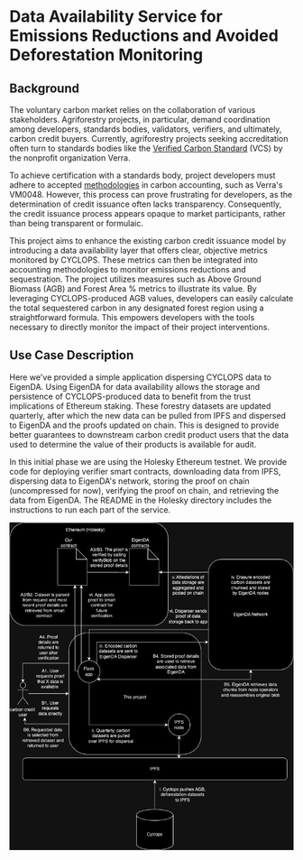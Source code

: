<!-- # EigenDA Exploration -->
# Data Availability Service for Emissions Reductions and Avoided Deforestation Monitoring	

## Background

The voluntary carbon market relies on the collaboration of various stakeholders. Agriforestry projects, in particular, demand coordination among developers, standards bodies, validators, verifiers, and ultimately, carbon credit buyers. Currently, agriforestry projects seeking accreditation often turn to standards bodies like the [Verified Carbon Standard](https://verra.org/programs/verified-carbon-standard/) (VCS) by the nonprofit organization Verra.

To achieve certification with a standards body, project developers must adhere to accepted [methodologies](https://verra.org/methodologies-main/#vcs-program-methodologies) in carbon accounting, such as Verra's VM0048. However, this process can prove frustrating for developers, as the determination of credit issuance often lacks transparency. Consequently, the credit issuance process appears opaque to market participants, rather than being transparent or formulaic.

This project aims to enhance the existing carbon credit issuance model by introducing a data availability layer that offers clear, objective metrics monitored by CYCLOPS. These metrics can then be integrated into accounting methodologies to monitor emissions reductions and sequestration. The project utilizes measures such as Above Ground Biomass (AGB) and Forest Area % metrics to illustrate its value. By leveraging CYCLOPS-produced AGB values, developers can easily calculate the total sequestered carbon in any designated forest region using a straightforward formula. This empowers developers with the tools necessary to directly monitor the impact of their project interventions.

## Use Case Description

Here we've provided a simple application dispersing CYCLOPS data to EigenDA. Using EigenDA for data availability allows the storage and persistence of CYCLOPS-produced data to benefit from the trust implications of Ethereum staking. These forestry datasets are updated quarterly, after which the new data can be pulled from IPFS and dispersed to EigenDA and the proofs updated on chain. This is designed to provide better guarantees to downstream carbon credit product users that the data used to determine the value of their products is available for audit.

In this initial phase we are using the Holesky Ethereum testnet. We provide code for deploying verifier smart contracts,
downloading data from IPFS, dispersing data to EigenDA's network, storing the proof on chain (uncompressed for now), verifying the proof on chain, and retrieving the data from EigenDA. The README in the Holesky directory includes the instructions to run each part of the service.

![diagram](holesky/public/eigenda-explore-update.jpg)

